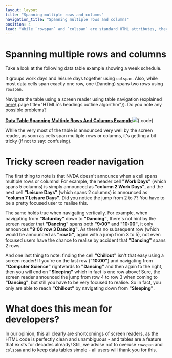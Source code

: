```yaml
---
layout: layout
title: "Spanning multiple rows and columns"
navigation_title: "Spanning multiple rows and columns"
position: 4
lead: "While `rowspan` and `colspan` are standard HTML attributes, they can be a bit tricky for screen readers. Be sure not to overuse them!"
---
```


# Spanning multiple rows and columns

Take a look at the following data table example showing a week schedule.

It groups work days and leisure days together using `colspan`. Also, while most data cells span exactly one row, one (Dancing) spans two rows using `rowspan`.

Navigate the table using a screen reader using table navigation (explained [here](/examples/headings/html5s-headings-outline-algorithm){.page title="HTML5's headings outline algorithm"}). Do you note any possible problems?

[**Data Table Spanning Multiple Rows And Columns Example**![](https://s3-us-west-2.amazonaws.com/i.cdpn.io/1279260.jLbxZw.small.48fd8000-86ce-40b6-9dd3-7e9fda0d929a.png)](https://codepen.io/accessibility-developer-guide/pen/jLbxZw){.code}

While the very most of the table is announced very well by the screen reader, as soon as cells span multiple rows or columns, it's getting a bit tricky (if not to say: confusing).

# Tricky screen reader navigation

The first thing to note is that NVDA doesn't announce when a cell spans multiple rows or columns! For example, the header cell **"Work Days"** (which spans 5 columns) is simply announced as **"column 2 Work Days"**, and the next cell **"Leisure Days"** (which spans 2 columns) is announced as **"column 7 Leisure Days"**. Did you notice the jump from 2 to 7? You have to be a pretty focused user to realise this.

The same holds true when navigating vertically. For example, when navigating from **"Saturday"** down to **"Dancing"**, there's not hint by the screen reader that **"Dancing"** spans both **"9:00"** and **"10:00"**, it only announces **"9:00 row 3 Dancing"**. As there's no subsequent row (which would be announced as **"row 5"**, again with a jump from 3 to 5), not even focused users have the chance to realise by accident that **"Dancing"** spans 2 rows.

And one last thing to note: finding the cell **"Chillout"** isn't that easy using a screen reader! If you're on the last row (**"10:00"**) and navigating from **"Computer Science"** rightwards to **"Dancing"** and then again to the right, then you will end on **"Sleeping"** which in fact is one row above! Sure, the screen reader announced the jump from row 4 to row 3 when coming to **"Dancing"**, but still you have to be very focused to realise. So in fact, you only are able to reach **"Chillout"** by navigating down from **"Sleeping"**.

# What does this mean for developers?

In our opinion, this all clearly are shortcomings of screen readers, as the HTML code is perfectly clean and unambiguous - and tables are a feature that exists for decades already! Still, we advise not to overuse `rowspan` and `colspan` and to keep data tables simple - all users will thank you for this.